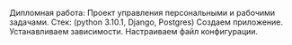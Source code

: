Дипломная работа: Проект управления персональными и рабочими задачами.
Стек: (python 3.10.1, Django, Postgres)
Создаем приложение.
Устанавливаем зависимости.
Настраиваем файл конфигурации.